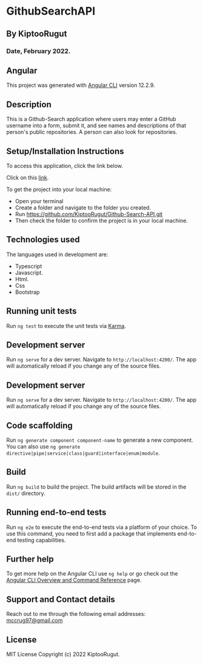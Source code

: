 # GithubSearchAPI
## By KiptooRugut
### Date, February 2022.

## Angular
This project was generated with [Angular CLI](https://github.com/angular/angular-cli) version 12.2.9.

## Description
This is a Github-Search application where users may enter a GitHub username into a form, submit it, and see names and descriptions of that person's public repositories. A person can also look for repositories.

## Setup/Installation Instructions
To access this application, click the link below.

Click on this [link](https://kiptoorugut.github.io/Github-Search-API/).

To get the project into your local machine:
* Open your terminal
* Create a folder and navigate to the folder you created.
* Run https://github.com/KiptooRugut/Github-Search-API.git
* Then check the folder to confirm the project is in your local machine.

## Technologies used
The languages used in development are:
* Typescript
* Javascript.
* Html.
* Css
* Bootstrap

## Running unit tests

Run `ng test` to execute the unit tests via [Karma](https://karma-runner.github.io).

## Development server

Run `ng serve` for a dev server. Navigate to `http://localhost:4200/`. The app will automatically reload if you change any of the source files.

## Development server

Run `ng serve` for a dev server. Navigate to `http://localhost:4200/`. The app will automatically reload if you change any of the source files.

## Code scaffolding

Run `ng generate component component-name` to generate a new component. You can also use `ng generate directive|pipe|service|class|guard|interface|enum|module`.

## Build

Run `ng build` to build the project. The build artifacts will be stored in the `dist/` directory.

## Running end-to-end tests

Run `ng e2e` to execute the end-to-end tests via a platform of your choice. To use this command, you need to first add a package that implements end-to-end testing capabilities.

## Further help

To get more help on the Angular CLI use `ng help` or go check out the [Angular CLI Overview and Command Reference](https://angular.io/cli) page.

## Support and Contact details
Reach out to me through the following email addresses:
mccrug97@gmail.com

## License
MIT License
Copyright (c) 2022 KiptooRugut.

